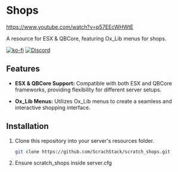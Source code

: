 # Shops

https://www.youtube.com/watch?v=p57EEcWHWtE

A resource for ESX & QBCore, featuring Ox_Lib menus for shops.

[![ko-fi](https://ko-fi.com/img/githubbutton_sm.svg)](https://ko-fi.com/T6T01APGOO)
[![Discord](https://img.shields.io/badge/Discord-Support-5865F2?style=flat&logo=discord&logoColor=white)](https://discord.gg/tgrU8wgeHx) 

## Features

- **ESX & QBCore Support:** Compatible with both ESX and QBCore frameworks, providing flexibility for different server setups.

- **Ox_Lib Menus:** Utilizes Ox_Lib menus to create a seamless and interactive shopping interface.

## Installation

1. Clone this repository into your server's resources folder.
   ```bash
   git clone https://github.com/ScrachStack/scratch_shops.git
2. Ensure scratch_shops inside server.cfg
